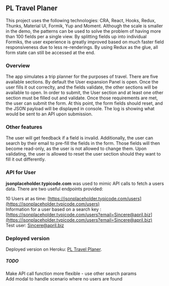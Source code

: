 ## PL Travel Planer

This project uses the following technologies: CRA, React, Hooks, Redux, Thunks, Material UI, Formik, Yup and Moment. Although the scale is smaller in the demo, the patterns can be used to solve the problem of having more than 100 fields per a single view. By splitting fields up into individual Formiks, the user experience is greatly improved based on much faster field responsiveness due to less re-renderings. By using Redux as the glue, all form state can still be accessed at the end.

### Overview

The app simulates a trip planner for the purposes of travel. There are five available sections. By default the User expansion Panel is open. Once the user fills it out correclty, and the fields validate, the other sections will be available to open. In order to submit, the User section and at least one other section must be filled out and validate. Once those requirements are met, the user can submit the form. At this point, the form fields should reset, and the JSON payload will be displayed in console. The log is showing what would be sent to an API upon submission.

### Other features

The user will get feedback if a field is invalid. Additionally, the user can search by their email to pre-fill the fields in the form. Those fields will then become read-only, as the user is not allowed to change them. Upon validating, the user is allowed to reset the user section should they want to fill it out differently.

### API for User

<b>jsonplaceholder.typicode.com</b> was used to mimic API calls to fetch a users data. There are two useful endpoints provided:

10 Users at as time: [https://jsonplaceholder.typicode.com/users](https://jsonplaceholder.typicode.com/users)<br>
Information for a user based on a search key : [https://jsonplaceholder.typicode.com/users?email=Sincere@april.biz](https://jsonplaceholder.typicode.com/users?email=Sincere@april.biz)<br>
Test user: Sincere@april.biz

### Deployed version

Deployed version on Heroku: [PL Travel Planer](https://pl-trip-planner.herokuapp.com/).

##### TODO

Make API call function more flexible - use other search params<br>
Add modal to handle scenario where no users are found

